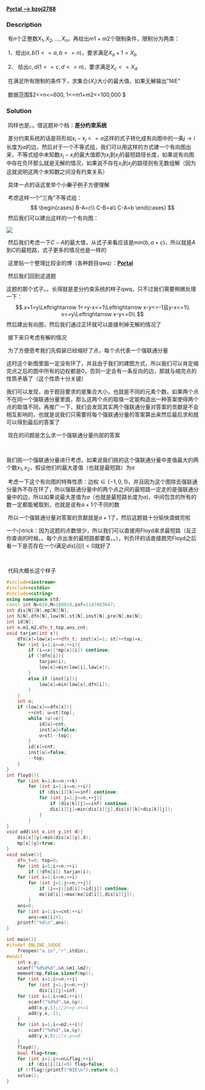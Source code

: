 [**Portal --> bzoj2788**](https://www.lydsy.com/JudgeOnline/problem.php?id=2788)

### Description

​	有$n$个正整数$X_1,X_2,...,X_n$，再给出$m1+m2$个限制条件，限制分为两类：

​	1、给出$a,b (1<=a,b<=n)$，要求满足$X_a + 1 = X_b$

​	2、 给出$c,d (1<=c,d<=n)$，要求满足$X_c <= X_d$

​	在满足所有限制的条件下，求集合$\{X_i\}$大小的最大值，如果无解输出"NIE"

​	数据范围$2<=n<=600, 1<=m1+m2<=100,000 $

### Solution

​	同样也是。。借这题补个档：**差分约束系统**

​	差分约束系统的话是将形如$x_i-x_j<=a$这样的式子转化成有向图中的一条$j\rightarrow i$长度为$a$的边，然后对于一个不等式组，我们可以用这样的方式建一个有向图出来，不等式组中未知数$x_j-x_i$的最大值即为$x_i$到$x_j$的最短路径长度，如果说有向图中存在负环那么就是无解的情况，如果说不存在$x_i$到$x_j$的路径则有无数组解（因为这就说明这两个未知数之间没有约束关系）

​	具体一点的话这里举个小~~栗子~~例子方便理解

​	考虑这样一个“三角”不等式组：
$$
\begin{cases}
B-A=c\\
C-B=a\\
C-A=b
\end{cases}
$$
​	然后我们可以建出这样的一个有向图：

![](E:\msys64\home\Administrator\program\learning\差分约束系统\1.png)

​	然后我们考虑一下$C-A$的最大值，从式子来看应该是$min(b,a+c)$，所以就是$A$到$C$的最短路，式子更多的情况也是一样的

​	这里贴一个整理比较全的博（各种题目qwq）：[**Portal**](http://www.cppblog.com/menjitianya/archive/2015/11/19/212292.html)



​	然后我们回到这道题

​	这题的那个式子。。长得就是差分约束系统的样子qwq，只不过我们需要稍微处理一下：
$$
x+1=y\Leftrightarrow 1<=y-x<=1\Leftrightarrow x-y<=-1且y-x<=1\\
x<=y\Leftrightarrow x-y<=0\\
$$
​	然后建出有向图，然后我们通过正环就可以直接判掉无解的情况了

​	接下来只考虑有解的情况

​	为了方便思考我们先假装已经缩好了点，每个点代表一个强联通分量

​	这时这个新图里面一定没有环了，并且由于我们的建图方式，所以我们可以肯定缩完点之后的图中所有的边权都是$0$，否则一定会有一条反向的边，那就与缩完点的性质矛盾了（这个性质十分关键）

​	我们可以发现，由于题目要求的是集合大小，也就是不同的元素个数，如果两个点不在同一个强联通分量里面，那么这两个点的取值一定能构造出一种答案使得两个点的取值不同，再推广一下，我们会发现其实两个强联通分量对答案的贡献是不会相互影响的，也就是说我们只需要将每个强联通分量的答案算出来然后最后求和就可以得到最后的答案了

​	现在的问题是怎么求一个强联通分量内部的答案

​	

​	我们挑一个强联通分量进行考虑，如果说我们挑的这个强联通分量中差值最大的两个数$x_1,x_2$，假设他们的最大差值（也就是最短路）为$a$

​	考虑一下这个有向图的特殊性质：边权$\in \{-1,0,1\}$，并且因为这个图除去强联通分量外不存在环了，所以强联通分量中的两个点之间的最短路一定走的是强联通分量中的边，所以如果说最大差值为$a$（也就是最短路长度为$a$)，中间包含的所有的数一定都能被取到，也就是说有$a+1$个不同的数

​	所以一个强联通分量对答案的贡献就是$a+1$了，然后这题就十分愉快滴做完啦

​	一个小trick：因为这题的点数很少，所以我们可以直接用Floyd来求最短路（反正你查询的时候。。每个点出发的最短路都要查。。），判负环的话直接跑完Floyd之后看一下是否存在一个$i$满足$dis[i][i]<0$就好了

​	

​	代码大概长这个样子

```C++
#include<iostream>
#include<cstdio>
#include<cstring>
using namespace std;
const int N=610,M=100010,inf=2147483647;
int dis[N][N],mp[N][N];
int h[N],dfn[N],low[N],st[N],inst[N],pre[N],mx[N];
int id[N];
int n,m1,m2,dfn_t,top,ans,cnt;
void tarjan(int x){
	dfn[x]=low[x]=++dfn_t; inst[x]=1; st[++top]=x;
	for (int i=1;i<=n;++i){
		if (i==x||!mp[x][i]) continue;
		if (!dfn[i]){
			tarjan(i);
			low[x]=min(low[i],low[x]);
		}
		else if (inst[i]){
			low[x]=min(low[x],dfn[i]);
		}
	}
	int u;
	if (low[x]==dfn[x]){
		++cnt; u=st[top];
		while (u!=x){
			id[u]=cnt;
			inst[u]=false; 
			u=st[--top];
		}
		id[x]=cnt;
		inst[u]=false;
		--top;
	}
}
int floyd(){
	for (int k=1;k<=n;++k)
		for (int i=1;i<=n;++i){
			if (dis[i][k]==inf) continue;
			for (int j=1;j<=n;++j){
				if (dis[k][j]==inf) continue;
				dis[i][j]=min(dis[i][j],dis[i][k]+dis[k][j]);
			}
		}
}
void add(int x,int y,int d){
	dis[x][y]=min(dis[x][y],d);
	mp[x][y]=true;
}
void solve(){
	dfn_t=0; top=0;
	for (int i=1;i<=n;++i)
		if (!dfn[i]) tarjan(i);
	for (int i=1;i<=n;++i)
		for (int j=1;j<=n;++j){
			if (i==j||id[i]!=id[j]) continue;
			mx[id[i]]=max(mx[id[i]],dis[i][j]);
		}
	ans=0;
	for (int i=1;i<=cnt;++i)
		ans+=mx[i]+1;
	printf("%d\n",ans);
}

int main(){
#ifndef ONLINE_JUDGE
	freopen("a.in","r",stdin);
#endif
	int x,y;
	scanf("%d%d%d",&n,&m1,&m2);
	memset(mp,false,sizeof(mp));
	for (int i=1;i<=n;++i)
		for (int j=1;j<=n;++j)
			dis[i][j]=inf;
	for (int i=1;i<=m1;++i){
		scanf("%d%d",&x,&y);
		add(x,y,1);//1<=y-x<=1
		add(y,x,-1);
	}
	for (int i=1;i<=m2;++i){
		scanf("%d%d",&x,&y);
		add(y,x,0);//x-y<=0
	}
	floyd();
	bool flag=true;
	for (int i=1;i<=n&&flag;++i)
		if (dis[i][i]<0) flag=false;
	if (!flag){printf("NIE\n");return 0;}
	solve();
}
```


